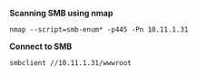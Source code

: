 **Scanning SMB using nmap**
```
nmap --script=smb-enum* -p445 -Pn 10.11.1.31
```

**Connect to SMB**
```
smbclient //10.11.1.31/wwwroot
```